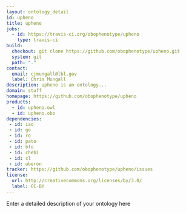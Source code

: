 ```yaml
---
layout: ontology_detail
id: upheno
title: upheno
jobs:
  - id: https://travis-ci.org/obophenotype/upheno
    type: travis-ci
build:
  checkout: git clone https://github.com/obophenotype/upheno.git
  system: git
  path: "."
contact:
  email: cjmungall@lbl.gov
  label: Chris Mungall
description: upheno is an ontology...
domain: stuff
homepage: https://github.com/obophenotype/upheno
products:
  - id: upheno.owl
  - id: upheno.obo
dependencies:
 - id: iao
 - id: go
 - id: ro
 - id: pato
 - id: bfo
 - id: chebi
 - id: cl
 - id: uberon
tracker: https://github.com/obophenotype/upheno/issues
license:
  url: http://creativecommons.org/licenses/by/3.0/
  label: CC-BY
---
```


Enter a detailed description of your ontology here
